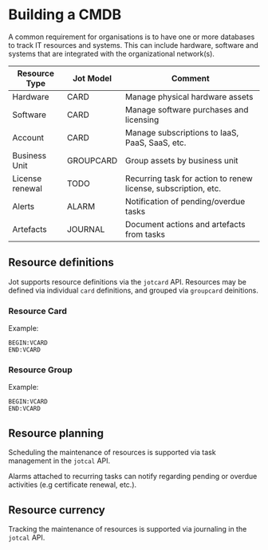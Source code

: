 # Building a CMDB

A common requirement for organisations is to have one or more databases
to track IT resources and systems. This can include hardware, software and
systems that are integrated with the organizational network(s).

| Resource Type      | Jot Model | Comment                                                        |
|--------------------|-----------|----------------------------------------------------------------|
| Hardware           | CARD      | Manage physical hardware assets                                |
| Software           | CARD      | Manage software purchases and licensing                        |
| Account            | CARD      | Manage subscriptions to IaaS, PaaS, SaaS, etc.                 |
| Business Unit      | GROUPCARD | Group assets by business unit                                  |
| License renewal    | TODO      | Recurring task for action to renew license, subscription, etc. |
| Alerts             | ALARM     | Notification of pending/overdue tasks                          |
| Artefacts          | JOURNAL   | Document actions and artefacts from tasks                      |

## Resource definitions

Jot supports resource definitions via the `jotcard` API. Resources may be defined
via individual `card` definitions, and grouped via `groupcard` deinitions.

### Resource Card

Example:

```
BEGIN:VCARD
END:VCARD
```

### Resource Group

Example:

```
BEGIN:VCARD
END:VCARD
```

## Resource planning

Scheduling the maintenance of resources is supported via task management in the `jotcal` API.

Alarms attached to recurring tasks can notify regarding pending or overdue activities (e.g certificate renewal, etc.).

## Resource currency

Tracking the maintenance of resources is supported via journaling in the `jotcal` API.
